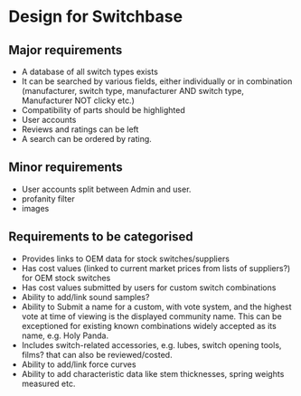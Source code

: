 # Design for Switchbase

## Major requirements
* A database of all switch types exists
* It can be searched by various fields, either individually or in combination (manufacturer, switch type, manufacturer AND switch type, Manufacturer NOT clicky etc.)
* Compatibility of parts should be highlighted
* User accounts
* Reviews and ratings can be left
* A search can be ordered by rating.

## Minor requirements
* User accounts split between Admin and user.
* profanity filter
* images


## Requirements to be categorised
* Provides links to OEM data for stock switches/suppliers
* Has cost values (linked to current market prices from lists of suppliers?) for OEM stock switches
* Has cost values submitted by users for custom switch combinations
* Ability to add/link sound samples?
* Ability to Submit a name for a custom, with vote system, and the highest vote at time of viewing is the displayed community name. This can be exceptioned for existing known combinations widely accepted as its name, e.g. Holy Panda.
* Includes switch-related accessories, e.g. lubes, switch opening tools, films? that can also be reviewed/costed.
* Ability to add/link force curves
* Ability to add characteristic data like stem thicknesses, spring weights measured etc.
